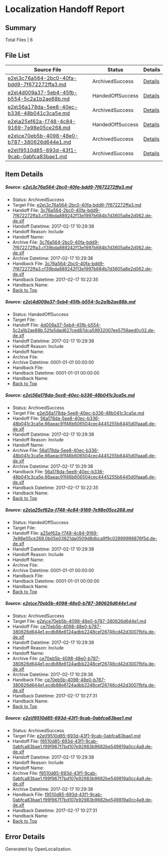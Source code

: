 # <a name='report-top'></a> Localization Handoff Report

## Summary
 Total Files | 6

## File List
 Source File | Status | Details 
 ----------- | ------ | ------- 
 [e2e\3c76a564-2bc0-40fa-bdd9-7f672272ffa3.md](https://github.com/OpenLocalizationTestOrg/ol-test0/blob/22c6efe221dbb63e8e304370850661200f83e506/e2e/3c76a564-2bc0-40fa-bdd9-7f672272ffa3.md) | ArchivedSuccess | [Details](#5bd162ba3c95588b45051250358b86a5a0060ed11)
 [e2e\4d009a37-5eb4-45fb-b554-5c2a1b2ae88b.md](https://github.com/OpenLocalizationTestOrg/ol-test0/blob/77125eb9322f4c7c04921bb984cd013bd3bf3993/e2e/4d009a37-5eb4-45fb-b554-5c2a1b2ae88b.md) | HandedOffSuccess | [Details](#687c00482173ebf55ce84292192edeb333651d772)
 [e2e\56a178da-5ee8-40ec-b336-48b041c3ca5e.md](https://github.com/OpenLocalizationTestOrg/ol-test0/blob/22c6efe221dbb63e8e304370850661200f83e506/e2e/56a178da-5ee8-40ec-b336-48b041c3ca5e.md) | ArchivedSuccess | [Details](#c7299121af3dcfee4b90d777b554f09b1b1584383)
 [e2e\a25ef62a-f748-4c84-9169-7e98e05ce268.md](https://github.com/OpenLocalizationTestOrg/ol-test0/blob/de3e2f1ce9ca4396e28640903ee529bba7dc16c7/e2e/a25ef62a-f748-4c84-9169-7e98e05ce268.md) | HandedOffSuccess | [Details](#92b0f1e1dfd5cef9cf948e58f8ec86c43e2864fe4)
 [e2e\ce70eb5b-4098-48e0-b787-380626d644e1.md](https://github.com/OpenLocalizationTestOrg/ol-test0/blob/0038af952a9cc1f8d0d4e9a081e2ea0b728b9f17/e2e/ce70eb5b-4098-48e0-b787-380626d644e1.md) | ArchivedSuccess | [Details](#b618c84c9f50640a2db2cb7ff2565cbdd5bf13a35)
 [e2e\f9510d85-693d-43f1-9cab-0abfca83bae1.md](https://github.com/OpenLocalizationTestOrg/ol-test0/blob/0038af952a9cc1f8d0d4e9a081e2ea0b728b9f17/e2e/f9510d85-693d-43f1-9cab-0abfca83bae1.md) | ArchivedSuccess | [Details](#65b45f4bada080f5ad8f2f6bce4bcc9866a392866)

## Item Details
##### <a name='5bd162ba3c95588b45051250358b86a5a0060ed11'></a> Source: [e2e\3c76a564-2bc0-40fa-bdd9-7f672272ffa3.md](https://github.com/OpenLocalizationTestOrg/ol-test0/blob/22c6efe221dbb63e8e304370850661200f83e506/e2e/3c76a564-2bc0-40fa-bdd9-7f672272ffa3.md)
* Status: ArchivedSuccess
* Target File: [e2e\3c76a564-2bc0-40fa-bdd9-7f672272ffa3.md](https://github.com/OpenLocalizationTestOrg/ol-test4-dede/blob/53948256559caa7e5257d61ef5881dca3c79c539/e2e/3c76a564-2bc0-40fa-bdd9-7f672272ffa3.md)
* Handoff File: [3c76a564-2bc0-40fa-bdd9-7f672272ffa3.cf39bda889242f13e1997b684b7d3605a8e2d062.de-de.xlf](https://github.com/OpenLocalizationTestOrg/ol-test4-handoff/blob/7b9a88241cf7056584be7dc9d96403b233b43cb3/ol-handoff/OpenLocalizationTestOrg/ol-test4-dede/xinjiang/ht/3c76a564-2bc0-40fa-bdd9-7f672272ffa3.cf39bda889242f13e1997b684b7d3605a8e2d062.de-de.xlf)
* Handoff Datetime: 2017-02-17 10:29:38
* Handoff Reason: Include
* Handoff Name: 
* Archive File: [3c76a564-2bc0-40fa-bdd9-7f672272ffa3.cf39bda889242f13e1997b684b7d3605a8e2d062.de-de.xlf](https://github.com/OpenLocalizationTestOrg/ol-test4-handoff/blob/9ed9c5d8960d644d429c1baea52eb9186d55a2ff/ol-archive/OpenLocalizationTestOrg/ol-test4-dede/xinjiang/ht/3c76a564-2bc0-40fa-bdd9-7f672272ffa3.cf39bda889242f13e1997b684b7d3605a8e2d062.de-de.xlf)
* Archive Datetime: 2017-02-17 10:29:38
* Handback File: [3c76a564-2bc0-40fa-bdd9-7f672272ffa3.cf39bda889242f13e1997b684b7d3605a8e2d062.de-de.xlf](https://github.com/OpenLocalizationTestOrg/ol-test4-handback/blob/7de8aa1b4781da00a0333d9dbc002bc633d7529e/ol-handback/OpenLocalizationTestOrg/ol-test4-dede/xinjiang/high/3c76a564-2bc0-40fa-bdd9-7f672272ffa3.cf39bda889242f13e1997b684b7d3605a8e2d062.de-de.xlf)
* Handback Datetime: 2017-02-17 10:22:35
* Handback Name: 
* [Back to Top](#report-top)

##### <a name='687c00482173ebf55ce84292192edeb333651d772'></a> Source: [e2e\4d009a37-5eb4-45fb-b554-5c2a1b2ae88b.md](https://github.com/OpenLocalizationTestOrg/ol-test0/blob/77125eb9322f4c7c04921bb984cd013bd3bf3993/e2e/4d009a37-5eb4-45fb-b554-5c2a1b2ae88b.md)
* Status: HandedOffSuccess
* Target File: 
* Handoff File: [4d009a37-5eb4-45fb-b554-5c2a1b2ae88b.52fa5dad627ced87dca59932007ee5759aed0c02.de-de.xlf](https://github.com/OpenLocalizationTestOrg/ol-test4-handoff/blob/7b9a88241cf7056584be7dc9d96403b233b43cb3/ol-handoff/OpenLocalizationTestOrg/ol-test4-dede/xinjiang/ht/4d009a37-5eb4-45fb-b554-5c2a1b2ae88b.52fa5dad627ced87dca59932007ee5759aed0c02.de-de.xlf)
* Handoff Datetime: 2017-02-17 10:29:38
* Handoff Reason: Include
* Handoff Name: 
* Archive File: 
* Archive Datetime: 0001-01-01 00:00:00
* Handback File: 
* Handback Datetime: 0001-01-01 00:00:00
* Handback Name: 
* [Back to Top](#report-top)

##### <a name='c7299121af3dcfee4b90d777b554f09b1b1584383'></a> Source: [e2e\56a178da-5ee8-40ec-b336-48b041c3ca5e.md](https://github.com/OpenLocalizationTestOrg/ol-test0/blob/22c6efe221dbb63e8e304370850661200f83e506/e2e/56a178da-5ee8-40ec-b336-48b041c3ca5e.md)
* Status: ArchivedSuccess
* Target File: [e2e\56a178da-5ee8-40ec-b336-48b041c3ca5e.md](https://github.com/OpenLocalizationTestOrg/ol-test4-dede/blob/53948256559caa7e5257d61ef5881dca3c79c539/e2e/56a178da-5ee8-40ec-b336-48b041c3ca5e.md)
* Handoff File: [56a178da-5ee8-40ec-b336-48b041c3ca5e.66aeac91f46b606504cec4445255b6445d0faaa6.de-de.xlf](https://github.com/OpenLocalizationTestOrg/ol-test4-handoff/blob/7b9a88241cf7056584be7dc9d96403b233b43cb3/ol-handoff/OpenLocalizationTestOrg/ol-test4-dede/xinjiang/ht/56a178da-5ee8-40ec-b336-48b041c3ca5e.66aeac91f46b606504cec4445255b6445d0faaa6.de-de.xlf)
* Handoff Datetime: 2017-02-17 10:29:38
* Handoff Reason: Include
* Handoff Name: 
* Archive File: [56a178da-5ee8-40ec-b336-48b041c3ca5e.66aeac91f46b606504cec4445255b6445d0faaa6.de-de.xlf](https://github.com/OpenLocalizationTestOrg/ol-test4-handoff/blob/9ed9c5d8960d644d429c1baea52eb9186d55a2ff/ol-archive/OpenLocalizationTestOrg/ol-test4-dede/xinjiang/ht/56a178da-5ee8-40ec-b336-48b041c3ca5e.66aeac91f46b606504cec4445255b6445d0faaa6.de-de.xlf)
* Archive Datetime: 2017-02-17 10:29:38
* Handback File: [56a178da-5ee8-40ec-b336-48b041c3ca5e.66aeac91f46b606504cec4445255b6445d0faaa6.de-de.xlf](https://github.com/OpenLocalizationTestOrg/ol-test4-handback/blob/7de8aa1b4781da00a0333d9dbc002bc633d7529e/ol-handback/OpenLocalizationTestOrg/ol-test4-dede/xinjiang/high/56a178da-5ee8-40ec-b336-48b041c3ca5e.66aeac91f46b606504cec4445255b6445d0faaa6.de-de.xlf)
* Handback Datetime: 2017-02-17 10:22:35
* Handback Name: 
* [Back to Top](#report-top)

##### <a name='92b0f1e1dfd5cef9cf948e58f8ec86c43e2864fe4'></a> Source: [e2e\a25ef62a-f748-4c84-9169-7e98e05ce268.md](https://github.com/OpenLocalizationTestOrg/ol-test0/blob/de3e2f1ce9ca4396e28640903ee529bba7dc16c7/e2e/a25ef62a-f748-4c84-9169-7e98e05ce268.md)
* Status: HandedOffSuccess
* Target File: 
* Handoff File: [a25ef62a-f748-4c84-9169-7e98e05ce268.0b05e03821da0509d8dbca9f9c02899998876f5d.de-de.xlf](https://github.com/OpenLocalizationTestOrg/ol-test4-handoff/blob/7b9a88241cf7056584be7dc9d96403b233b43cb3/ol-handoff/OpenLocalizationTestOrg/ol-test4-dede/xinjiang/ht/a25ef62a-f748-4c84-9169-7e98e05ce268.0b05e03821da0509d8dbca9f9c02899998876f5d.de-de.xlf)
* Handoff Datetime: 2017-02-17 10:29:38
* Handoff Reason: Include
* Handoff Name: 
* Archive File: 
* Archive Datetime: 0001-01-01 00:00:00
* Handback File: 
* Handback Datetime: 0001-01-01 00:00:00
* Handback Name: 
* [Back to Top](#report-top)

##### <a name='b618c84c9f50640a2db2cb7ff2565cbdd5bf13a35'></a> Source: [e2e\ce70eb5b-4098-48e0-b787-380626d644e1.md](https://github.com/OpenLocalizationTestOrg/ol-test0/blob/0038af952a9cc1f8d0d4e9a081e2ea0b728b9f17/e2e/ce70eb5b-4098-48e0-b787-380626d644e1.md)
* Status: ArchivedSuccess
* Target File: [e2e\ce70eb5b-4098-48e0-b787-380626d644e1.md](https://github.com/OpenLocalizationTestOrg/ol-test4-dede/blob/2cdb1e256955542252d359108fc30d5b3b215d25/e2e/ce70eb5b-4098-48e0-b787-380626d644e1.md)
* Handoff File: [ce70eb5b-4098-48e0-b787-380626d644e1.ecdb88e6124adbb2248cef26746cd42d3007fbfa.de-de.xlf](https://github.com/OpenLocalizationTestOrg/ol-test4-handoff/blob/7b9a88241cf7056584be7dc9d96403b233b43cb3/ol-handoff/OpenLocalizationTestOrg/ol-test4-dede/xinjiang/ht/ce70eb5b-4098-48e0-b787-380626d644e1.ecdb88e6124adbb2248cef26746cd42d3007fbfa.de-de.xlf)
* Handoff Datetime: 2017-02-17 10:29:38
* Handoff Reason: Include
* Handoff Name: 
* Archive File: [ce70eb5b-4098-48e0-b787-380626d644e1.ecdb88e6124adbb2248cef26746cd42d3007fbfa.de-de.xlf](https://github.com/OpenLocalizationTestOrg/ol-test4-handoff/blob/9ed9c5d8960d644d429c1baea52eb9186d55a2ff/ol-archive/OpenLocalizationTestOrg/ol-test4-dede/xinjiang/ht/ce70eb5b-4098-48e0-b787-380626d644e1.ecdb88e6124adbb2248cef26746cd42d3007fbfa.de-de.xlf)
* Archive Datetime: 2017-02-17 10:29:38
* Handback File: [ce70eb5b-4098-48e0-b787-380626d644e1.ecdb88e6124adbb2248cef26746cd42d3007fbfa.de-de.xlf](https://github.com/OpenLocalizationTestOrg/ol-test4-handback/blob/d253b587844858789ab8e85bbd3e5194e734466c/ol-handback/OpenLocalizationTestOrg/ol-test4-dede/xinjiang/high/ce70eb5b-4098-48e0-b787-380626d644e1.ecdb88e6124adbb2248cef26746cd42d3007fbfa.de-de.xlf)
* Handback Datetime: 2017-02-17 10:27:31
* Handback Name: 
* [Back to Top](#report-top)

##### <a name='65b45f4bada080f5ad8f2f6bce4bcc9866a392866'></a> Source: [e2e\f9510d85-693d-43f1-9cab-0abfca83bae1.md](https://github.com/OpenLocalizationTestOrg/ol-test0/blob/0038af952a9cc1f8d0d4e9a081e2ea0b728b9f17/e2e/f9510d85-693d-43f1-9cab-0abfca83bae1.md)
* Status: ArchivedSuccess
* Target File: [e2e\f9510d85-693d-43f1-9cab-0abfca83bae1.md](https://github.com/OpenLocalizationTestOrg/ol-test4-dede/blob/2cdb1e256955542252d359108fc30d5b3b215d25/e2e/f9510d85-693d-43f1-9cab-0abfca83bae1.md)
* Handoff File: [f9510d85-693d-43f1-9cab-0abfca83bae1.f99f967f7bd107e92983b9682be549819a0cc4a9.de-de.xlf](https://github.com/OpenLocalizationTestOrg/ol-test4-handoff/blob/7b9a88241cf7056584be7dc9d96403b233b43cb3/ol-handoff/OpenLocalizationTestOrg/ol-test4-dede/xinjiang/ht/f9510d85-693d-43f1-9cab-0abfca83bae1.f99f967f7bd107e92983b9682be549819a0cc4a9.de-de.xlf)
* Handoff Datetime: 2017-02-17 10:29:38
* Handoff Reason: Include
* Handoff Name: 
* Archive File: [f9510d85-693d-43f1-9cab-0abfca83bae1.f99f967f7bd107e92983b9682be549819a0cc4a9.de-de.xlf](https://github.com/OpenLocalizationTestOrg/ol-test4-handoff/blob/9ed9c5d8960d644d429c1baea52eb9186d55a2ff/ol-archive/OpenLocalizationTestOrg/ol-test4-dede/xinjiang/ht/f9510d85-693d-43f1-9cab-0abfca83bae1.f99f967f7bd107e92983b9682be549819a0cc4a9.de-de.xlf)
* Archive Datetime: 2017-02-17 10:29:38
* Handback File: [f9510d85-693d-43f1-9cab-0abfca83bae1.f99f967f7bd107e92983b9682be549819a0cc4a9.de-de.xlf](https://github.com/OpenLocalizationTestOrg/ol-test4-handback/blob/d253b587844858789ab8e85bbd3e5194e734466c/ol-handback/OpenLocalizationTestOrg/ol-test4-dede/xinjiang/high/f9510d85-693d-43f1-9cab-0abfca83bae1.f99f967f7bd107e92983b9682be549819a0cc4a9.de-de.xlf)
* Handback Datetime: 2017-02-17 10:27:31
* Handback Name: 
* [Back to Top](#report-top)


## Error Details

Generated by OpenLocalization.
